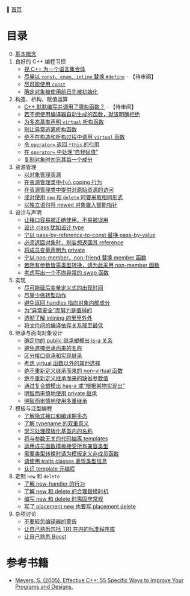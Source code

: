 :arrow_up_small: [首页](../README.md)
# 目录
0. [基本概念](basics.md)
1. 良好的 C++ 编程习惯
    - [视 C++ 为一个语言集合体]()
    - [尽量以 `const`、`enum`、`inline` 替换 `#define`](prefer-consts-enums-and-inlines-to-defines.md) - 【待审阅】
    - [尽可能使用 `const`]()
    - [确定对象被使用前已先被初始化]()
2. 构造、析构、赋值运算
    - [C++ 默默编写并调用了哪些函数？](know-what-functions-cpp-silently-writes-and-calls.md) - 【待审阅】
    - [若不想使用编译器自动生成的函数，就该明确拒绝](explicitly-disallow-the-use-of-compiler-generated-functions-you-do-not-want.md)
    - [为多态基类声明 `virtual` 析构函数]()
    - [别让异常逃离析构函数]()
    - [绝不在构造和析构过程中调用 `virtual` 函数]()
    - [令 `operator=` 返回 `*this` 的引用]()
    - [在 `operator=` 中处理“自我赋值”]()
    - [复制对象时勿忘其每一个成分]()
3. 资源管理
    - [以对象管理资源]()
    - [在资源管理类中小心 coping 行为]()
    - [在资源管理类中提供对原始资源的访问]()
    - [成对使用 `new` 和 `delete` 时要采取相同形式]()
    - [以独立语句将 newed 对象置入智能指针]()
4. 设计与声明
    - [让接口容易被正确使用，不易被误用]()
    - [设计 class 犹如设计 type]()
    - [宁以 pass-by-reference-to-const 替换 pass-by-value]()
    - [必须返回对象时，别妄想返回其 reference]()
    - [将成员变量声明为 private]()
    - [宁以 non-member、non-friend 替换 member 函数]()
    - [若所有参数皆需类型转换，请为此采用 non-member 函数]()
    - [考虑写出一个不抛异常的 swap 函数]()
5. 实现
    - [尽可能延后变量定义式的出现时间]()
    - [尽量少做转型动作]()
    - [避免返回 handles 指向对象内部成分]()
    - [为“异常安全”而努力是值得的]()
    - [透彻了解 inlining 的里里外外]()
    - [将文件间的编译依存关系降至最低]()
6. 继承与面向对象设计
    - [确定你的 public 继承塑模出 is-a 关系]()
    - [避免遮掩继承而来的名称]()
    - [区分接口继承和实现继承]()
    - [考虑 virtual 函数以外的其他选择]()
    - [绝不重新定义继承而来的 non-virtual 函数]()
    - [绝不重新定义继承而来的缺省参数值]()
    - [通过复合塑模出 has-a 或“根据某物实现出”]()
    - [明智而审慎地使用 private 继承]()
    - [明智而审慎地使用多重继承]()
7. 模板与泛型编程
    - [了解隐式接口和编译期多态]()
    - [了解 typename 的双重意义]()
    - [学习处理模板化基类内的名称]()
    - [将与参数无关的代码抽离 templates]()
    - [运用成员函数模板接受所有兼容类型]()
    - [需要类型转换时请为模板定义非成员函数]()
    - [请使用 traits classes 表现类型信息]()
    - [认识 template 元编程]()
8. 定制 `new` 和 `delete`
    - [了解 new-handler 的行为]()
    - [了解 new 和 delete 的合理替换时机]()
    - [编写 new 和 delete 时需固守常规]()
    - [写了 placement new 也要写 placement delete]()
9. 杂项讨论
    - [不要轻忽编译器的警告]()
    - [让自己熟悉包括 TR1 在内的标准程序库]()
    - [让自己熟悉 Boost]()
# 参考书籍
+ [Meyers, S. (2005). Effective C++: 55 Specific Ways to Improve Your Programs and Designs.](https://dl.acm.org/citation.cfm?id=1051335)
